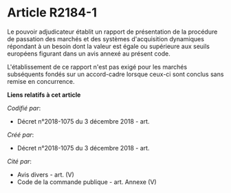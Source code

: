 # Article R2184-1

Le pouvoir adjudicateur établit un rapport de présentation de la procédure de passation des marchés et des systèmes
d'acquisition dynamiques répondant à un besoin dont la valeur est égale ou supérieure aux seuils européens figurant dans un
avis annexé au présent code.

L'établissement de ce rapport n'est pas exigé pour les marchés subséquents fondés sur un accord-cadre lorsque ceux-ci sont
conclus sans remise en concurrence.

**Liens relatifs à cet article**

_Codifié par_:

  - Décret n°2018-1075 du 3 décembre 2018 - art.

_Créé par_:

  - Décret n°2018-1075 du 3 décembre 2018 - art.

_Cité par_:

  - Avis divers - art. (V)
  - Code de la commande publique - art. Annexe (V)
